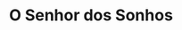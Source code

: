 ---
Numero: 431
title: O Senhor dos Sonhos
Autor: Roger Zelazny
Co-autor: 
Ano-de-Publicacao: 1993
Titulo-original: The Dream Master
Tradutor: António Porto
Co-tradutor: 
Ano-de-edicao: 1966
alias: Roger-Zelazny
Autor2-alias: 
Tradutor1-alias: Antonio-Porto
Tradutor2-alias: 
Titulo-link: 431-O-Senhor-dos-Sonhos
Capa: António Pedro
pags: 197
Capa-link: Antonio-Pedro
---